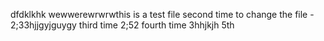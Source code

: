 dfdklkhk
wewwerewrwrwthis is a test file
second time to change the file - 2;33hjjgyjguygy
third time 2;52
fourth time 3hhjkjh
5th
